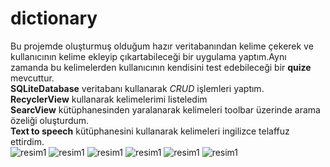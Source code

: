 # dictionary
Bu projemde oluşturmuş olduğum hazır veritabanından  kelime çekerek ve kullanıcının kelime ekleyip çıkartabileceği bir uygulama yaptım.Aynı zamanda bu kelimelerden kullanıcının  kendisini test edebileceği bir **quize** mevcuttur.<br>
**SQLiteDatabase** veritabanı kullanarak  *CRUD* işlemleri yaptım.<br>
**RecyclerView** kullanarak  kelimelerimi listeledim<br>
**SearcView** kütüphanesinden yaralanarak kelimeleri toolbar üzerinde arama özeliği oluşturdum.<br>
**Text to speech** kütüphanesini kullanarak kelimeleri ingilizce telaffuz ettirdim.<br>
![resim1](https://github.com/aliyayman/dictionaryApp/blob/master/app/src/main/res/drawable/resim1_200x400.png)
![resim1](https://github.com/aliyayman/dictionaryApp/blob/master/app/src/main/res/drawable/resim2_200x400.png)
![resim1](https://github.com/aliyayman/dictionaryApp/blob/master/app/src/main/res/drawable/resim3_200x400.png)
![resim1](https://github.com/aliyayman/dictionaryApp/blob/master/app/src/main/res/drawable/resim4_200x400.png)
![resim1](https://github.com/aliyayman/dictionaryApp/blob/master/app/src/main/res/drawable/resim5_200x400.png)
![resim1](https://github.com/aliyayman/dictionaryApp/blob/master/app/src/main/res/drawable/resim6_200x400.png)


